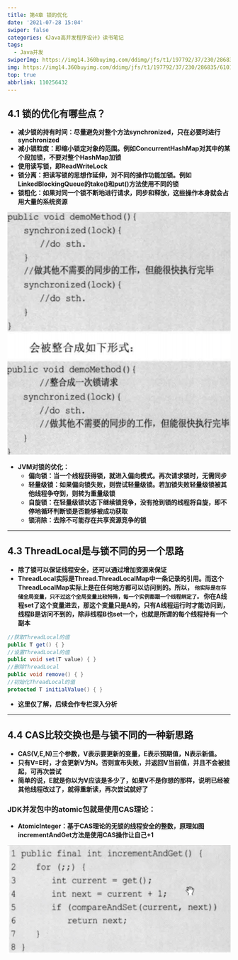 ```yaml
---
title: 第4章 锁的优化
date: '2021-07-28 15:04'
swiper: false
categories: 《Java高并发程序设计》读书笔记
tags:
  - Java并发
swiperImg: https://img14.360buyimg.com/ddimg/jfs/t1/197792/37/230/286835/610101d0Eb23497f1/36d2f88e98060a9f.jpg
img: https://img14.360buyimg.com/ddimg/jfs/t1/197792/37/230/286835/610101d0Eb23497f1/36d2f88e98060a9f.jpg
top: true
abbrlink: 110256432
---
```


## 4.1 锁的优化有哪些点？
- **减少锁的持有时间：尽量避免对整个方法synchronized，只在必要时进行synchronized**
- **减小锁粒度：即缩小锁定对象的范围。例如ConcurrentHashMap对其中的某个段加锁，不要对整个HashMap加锁**
- **使用读写锁，即ReadWriteLock**
- **锁分离：把读写锁的思想作延伸，对不同的操作功能加锁。例如LinkedBlockingQueue的take()和put()方法使用不同的锁**
- **锁粗化：如果对同一个锁不断地进行请求，同步和释放，这些操作本身就会占用大量的系统资源**

**![](/medias/第4章锁的优化/0.png)**

- **JVM对锁的优化：**
   - **偏向锁：当一个线程获得锁，就进入偏向模式。再次请求锁时，无需同步**
   - **轻量级锁：如果偏向锁失败，则尝试轻量级锁。若加锁失败轻量级锁被其他线程争夺到，则转为重量级锁**
   - **自旋锁：在轻量级锁状态下继续锁竞争，没有抢到锁的线程将自旋，即不停地循环判断锁是否能够被成功获取**
   - **锁消除：去除不可能存在共享资源竞争的锁**
---

## 4.3 ThreadLocal是与锁不同的另一个思路

- **除了锁可以保证线程安全，还可以通过增加资源来保证**
- **ThreadLocal实际是Thread.ThreadLocalMap中一条记录的引用。而这个ThreadLocalMap实际上是在任何地方都可以访问到的。所以， `他实际是在存储全局变量，只不过这个全局变量比较特殊，每一个实例都跟一个线程绑定了。` 你在A线程set了这个变量进去，那这个变量只是A的，只有A线程运行时才能访问到，线程B是访问不到的，除非线程B也set一个，也就是所谓的每个线程持有一个副本**
```java
//获取ThreadLocal的值
public T get() { }
//设置ThreadLocal的值
public void set(T value) { }
//删除ThreadLocal
public void remove() { }
//初始化ThreadLocal的值
protected T initialValue() { }
```

- **这里仅了解，后续会作专栏深入分析**

---

## 4.4 CAS比较交换也是与锁不同的一种新思路

- **CAS(V,E,N)三个参数，V表示要更新的变量，E表示预期值，N表示新值。**
- **只有V=E时，才会更新V为N。否则宣布失败，并返回V当前值，并且不会被挂起，可再次尝试**
- **简单的说，E就是你以为V应该是多少了，如果V不是你想的那样，说明已经被其他线程改过了，就得重新读，再次尝试就好了**

### JDK并发包中的atomic包就是使用CAS理论：

- **AtomicInteger：基于CAS理论的无锁的线程安全的整数，原理如图 incrementAndGet方法是使用CAS操作让自己+1**

**![](/medias/第4章锁的优化/1.png)**
